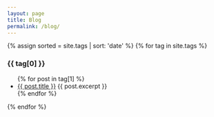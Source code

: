 ```yaml
---
layout: page
title: Blog
permalink: /blog/
---
```


{% assign sorted = site.tags | sort: 'date' %}
{% for tag in site.tags %}
<h3>{{ tag[0] }}</h3>
<ul>
    {% for post in tag[1] %}
      <li>
        <a href="{{ post.url }}">{{ post.title }}</a>
        {{ post.excerpt }}
      </li>
    {% endfor %}
  </ul>
{% endfor %}